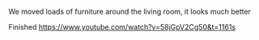 We moved loads of furniture around the living room, it looks much better

Finished https://www.youtube.com/watch?v=58jGpV2Cg50&t=1161s